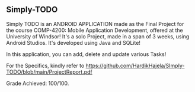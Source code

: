<h2>Simply-TODO</h2>

Simply TODO is an ANDROID APPLICATION made as the Final Project for the course COMP-4200: Mobile Application Development, offered at the University of Windsor! 
It's a solo Project, made in a span of 3 weeks, using Android Studios. It's developed using Java and SQLite!

In this application, you can add, delete and update various Tasks!

For the Specifics, kindly refer to https://github.com/HardikHajela/SImply-TODO/blob/main/ProjectReport.pdf

Grade Achieved: 100/100.
